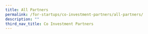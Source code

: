 ```yaml
---
title: All Partners
permalink: /for-startups/co-investment-partners/all-partners/
description: ""
third_nav_title: Co Investment Partners
---
```


<link rel="stylesheet" href="/sgds.css"/>
<div style="display: flex; flex-wrap: wrap; padding: 10px" id="partnerContainer">
  
</div>
<script src="/loadAllPartners.js"></script>
